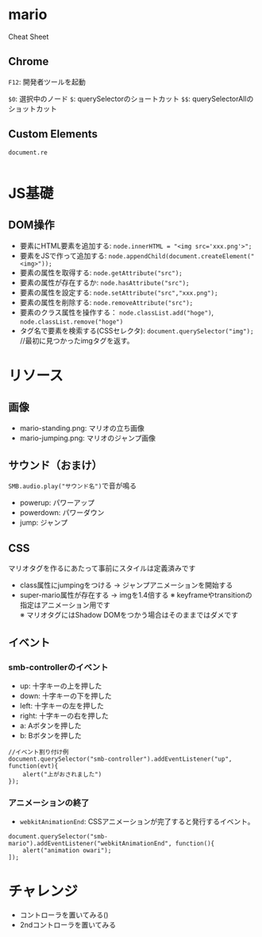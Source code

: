 # mario

Cheat Sheet

## Chrome

`F12`: 開発者ツールを起動

`$0`: 選択中のノード
`$`: querySelectorのショートカット
`$$`: querySelectorAllのショットカット

## Custom Elements

```
document.re
```

```

```
# JS基礎

## DOM操作
- 要素にHTML要素を追加する: `node.innerHTML = "<img src='xxx.png'>";`
- 要素をJSで作って追加する: `node.appendChild(document.createElement("<img>"));`
- 要素の属性を取得する:  `node.getAttribute("src");`
- 要素の属性が存在するか: `node.hasAttribute("src");`
- 要素の属性を設定する:  `node.setAttribute("src","xxx.png");`
- 要素の属性を削除する:  `node.removeAttribute("src");`
- 要素のクラス属性を操作する： `node.classList.add("hoge")`, `node.classList.remove("hoge")`
- タグ名で要素を検索する(CSSセレクタ): `document.querySelector("img"); `//最初に見つかったimgタグを返す。



# リソース

## 画像
- mario-standing.png: マリオの立ち画像
- mario-jumping.png: マリオのジャンプ画像

## サウンド（おまけ）
`SMB.audio.play("サウンド名")`で音が鳴る
- powerup: パワーアップ
- powerdown: パワーダウン
- jump: ジャンプ

## CSS
マリオタグを作るにあたって事前にスタイルは定義済みです
- class属性にjumpingをつける -> ジャンプアニメーションを開始する
- super-mario属性が存在する -> imgを1.4倍する
※ keyframeやtransitionの指定はアニメーション用です  
※ マリオタグにはShadow DOMをつかう場合はそのままではダメです

## イベント
### smb-controllerのイベント
- up: 十字キーの上を押した
- down: 十字キーの下を押した
- left: 十字キーの左を押した
- right: 十字キーの右を押した
- a: Aボタンを押した
- b: Bボタンを押した


```
//イベント割り付け例
document.querySelector("smb-controller").addEventListener("up", function(evt){
    alert("上がおされました")
});
```

### アニメーションの終了

- `webkitAnimationEnd`: CSSアニメーションが完了すると発行するイベント。

```
document.querySelector("smb-mario").addEventListener("webkitAnimationEnd", function(){
    alert("animation owari");
]);
```

# チャレンジ
- コントローラを置いてみる(<smb-controller>)
- 2ndコントローラを置いてみる


